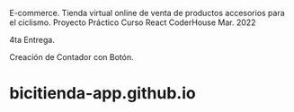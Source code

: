 E-commerce. Tienda virtual online de venta de productos accesorios para el ciclismo.
Proyecto Práctico Curso React CoderHouse Mar. 2022

4ta Entrega. 

Creación de Contador con Botón.

# bicitienda-app.github.io
